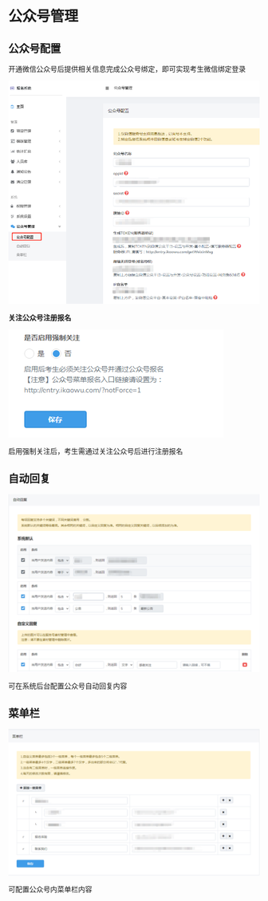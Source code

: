 # 公众号管理



## 公众号配置



开通微信公众号后提供相关信息完成公众号绑定，即可实现考生微信绑定登录

![image-20230210100346458](./assets/image-20230210100346458.png)

**关注公众号注册报名**

![image-20230210100409599](./assets/image-20230210100409599.png)

启用强制关注后，考生需通过关注公众号后进行注册报名



## 自动回复

![image-20230210100535135](./assets/image-20230210100535135.png)

可在系统后台配置公众号自动回复内容



## 菜单栏

![image-20230210100651602](./assets/image-20230210100651602.png)

可配置公众号内菜单栏内容